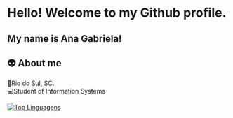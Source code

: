 # Hello! Welcome to my Github profile.

## My name is Ana Gabriela!

## 👽  About me <br>
📍Rio do Sul, SC. <br>
💻Student of Information Systems <br>

[![Top Linguagens](https://github-readme-stats.vercel.app/api/top-langs/?username=aagablm&layout=compact)](https://github.com/anuraghazra/github-readme-stats)
